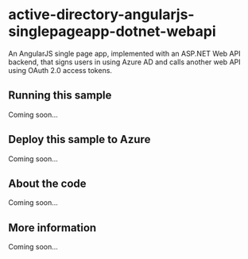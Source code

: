 # active-directory-angularjs-singlepageapp-dotnet-webapi
An AngularJS single page app, implemented with an ASP.NET Web API backend, that signs users in using Azure AD and calls another web API using OAuth 2.0 access tokens.
## Running this sample
Coming soon...
## Deploy this sample to Azure
Coming soon...
## About the code
Coming soon...
## More information
Coming soon...